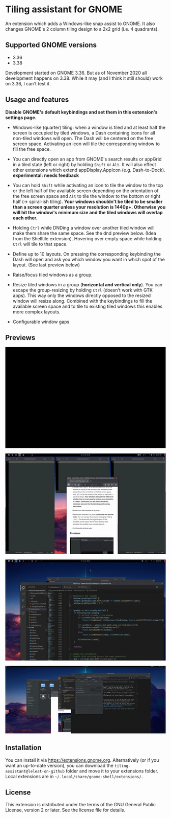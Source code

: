 # Tiling assistant for GNOME

An extension which adds a Windows-like snap assist to GNOME. It also changes GNOME's 2 column tiling design to a 2x2 grid (i.e. 4 quadrants).

## Supported GNOME versions

- 3.36
- 3.38

Development started on GNOME 3.36. But as of November 2020 all development happens on 3.38. While it may (and I think it still should) work on 3.36, I can't test it.

## Usage and features

**Disable GNOME's default keybindings and set them in this extension's settings page.**

- Windows-like (quarter) tiling: when a window is tiled and at least half the screen is occupied by tiled windows, a Dash containing icons for all non-tiled windows will open. The Dash will be centered on the free screen space. 
Activating an icon will tile the corresponding window to fill the free space.

- You can directly open an app from GNOME's search results or appGrid in a tiled state (left or right) by holding `Shift` or `Alt`. It will also effect other extensions which extend appDisplay.AppIcon (e.g. Dash-to-Dock). **experimental: needs feedback**

- You can hold `Shift` while activating an icon to tile the window to the top or the left half of the available screen depending on the orientation of the free screen space and `Alt` to tile the window to the bottom or right half (-> spiral-ish tiling). **Your windows shouldn't be tiled to be smaller than a screen quarter unless your resolution is 1440p+. Otherwise you will hit the window's minimum size and the tiled windows will overlap each other.**

- Holding `Ctrl` while DNDing a window over another tiled window will make them share the same space. See the dnd preview below. (Idea from the Shelltile extension). Hovering over empty space while holding `Ctrl` will tile to that space.

- Define up to 10 layouts. On pressing the corresponding keybinding the Dash will open and ask you which window you want in which spot of the layout. (See last preview below)

- Raise/focus tiled windows as a group.

- Resize tiled windows in a group (**horizontal and vertical only**). You can escape the group-resizing by holding `Ctrl` (doesn't work with GTK apps). This way only the windows directly opposed to the resized window will resize along. Combined with the keybindings to fill the available screen space and to tile to existing tiled windows this enables more complex layouts.

- Configurable window gaps

## Previews

![Preview](preview.gif)

![Preview_DND](preview_dnd.gif)

![Preview_SPIRAL](preview_spiral.gif)

![Preview_LAYOUT](preview_layout.gif)

## Installation

You can install it via https://extensions.gnome.org. Alternatively (or if you want an up-to-date version), you can download the `tiling-assistant@leleat-on-github` folder and move it to your extensions folder. Local extensions are in `~/.local/share/gnome-shell/extensions/`.

## License

This extension is distributed under the terms of the GNU General Public License, version 2 or later. See the license file for details.
